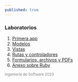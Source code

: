 ```yaml
---
published: true
---
```


<h3>Laboratorios</h3>

<!-- TODO: Use liquid to pass published pages -->
1. [Primera app](/labs/1_primera_app.html)
1. [Modelos](/labs/2_modelos.html)
1. [Vistas](/labs/3_vistas.html)
1. [Rutas y controladores](/labs/4_rutas_y_controladores.html)
1. [Formularios, archivos y PDFs](/labs/5_forms_archivos_y_pdfs.html)
1. [Anexo sobre Ruby](/labs/ruby.html)
<!-- 1. [Archivos, PDFs y puntos geográficos](/labs/6_archivos_pdfs_y_puntos_geograficos.html) -->

<small style="color: gray">Ingeniería de Software 2023</small>
